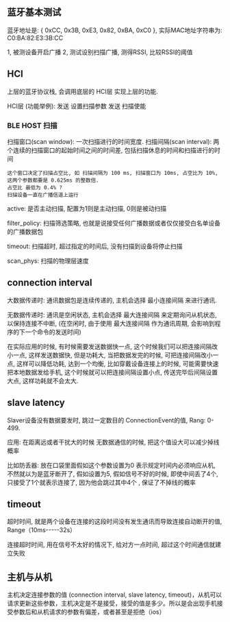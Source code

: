 
## 蓝牙基本测试

蓝牙地址是: { 0xCC, 0x3B, 0xE3, 0x82, 0xBA, 0xC0 }, 实际MAC地址字符串为: C0:BA:82:E3:3B:CC

1, 被测设备开启广播
2, 测试设别扫描广播, 测得RSSI, 比较RSSI的阈值

## HCI

上层的蓝牙协议栈, 会调用底层的 HCI层 实现上层的功能.

HCI层 (功能举例):
    发送 设置扫描参数
    发送 扫描使能

### BLE HOST 扫描

扫描窗口(scan window): 一次扫描进行的时间宽度.
扫描间隔(scan interval): 两个连续的扫描窗口的起始时间之间的时间差, 包括扫描休息的时间和扫描进行的时间

    这个窗口决定了扫描占空比, 如 扫描间隔为 100 ms, 扫描窗口为 10ms, 占空比为 10%, 这两个参数都要是 0.625ms 的整数倍.
    占空比 最低为 0.4% ?
    扫描设备一直在广播信道上运行

active: 是否主动扫描, 配置为1则是主动扫描, 0则是被动扫描

filter_policy: 扫描筛选策略, 也就是说接受任何广播数据或者仅仅接受白名单设备的广播数据包

timeout: 扫描超时, 超过指定的时间后, 没有扫描到设备将停止扫描

scan_phys: 扫描的物理层速度

## connection interval

大数据传递时: 通讯数据包是连续传递的, 主机会选择 最小连接间隔 来进行通讯.

无数据传递时: 通讯是空闲状态, 主机会选择 最大连接间隔 来定期询问从机状态, 以保持连接不中断, (在空闲时, 由于使用 最大连接间隔 作为通讯周期, 会影响到程序的下一个命令的发送时间)

在实际应用的时候, 有时候需要发送数据快一点, 这个时候我们可以把连接间隔改小一点, 这样发送数据快, 但是功耗大, 当把数据发完的时候, 可把连接间隔改小一点, 这样可以降低功耗, 达到一个均衡, 比如穿戴设备连接上的时候, 可能需要快速把本地数据发给手机, 这个时候就可以把连接间隔设置小点, 传送完毕后间隔设置大点, 这样功耗就不会太大.

## slave latency

Slaver设备没有数据要发时, 跳过一定数目的 ConnectionEvent的值, Rang: 0-499.

应用: 在距离远或者干扰大的时候 无数据通信的时候, 把这个值设大可以减少掉线概率

比如防丢器: 放在口袋里面假如这个参数设置为0 表示规定时间内必须响应从机, 不然就以为是蓝牙断开了, 假如设置为5, 假如信号不好的时候, 即使中间丢了4个, 只接受了1个就表示连接了, 因为他会跳过其中4个 , 保证了不掉线的概率

## timeout

超时时间, 就是两个设备在连接的这段时间没有发生通讯而导致连接自动断开的值, Range（10ms-----32s）

连接超时时间, 用在信号不太好的情况下, 给对方一点时间, 超过这个时间通信就建立失败

## 主机与从机

主机决定连接参数的值 (connection interval, slave latency, timeout)，从机可以请求更新这些参数，主机决定是不是接受，接受的值是多少。所以是会出现手机接受参数后和从机请求的参数有偏差，或者甚至是拒绝（ios）